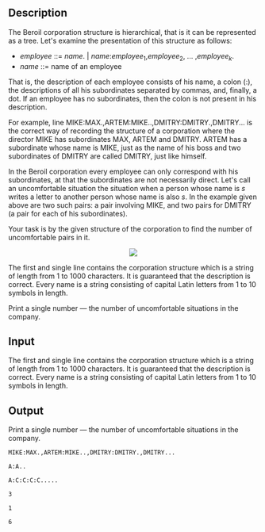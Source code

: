 ## Description

<div><p>The Beroil corporation structure is hierarchical, that is it can be represented as a tree. Let's examine the presentation of this structure as follows:</p><ul> <li> <span class="tex-span"><i>employee</i></span> ::= <span class="tex-span"><i>name</i></span><span class="tex-font-style-tt">.</span> | <span class="tex-span"><i>name</i></span><span class="tex-font-style-tt">:</span><span class="tex-span"><i>employee</i><sub class="lower-index">1</sub></span><span class="tex-font-style-tt">,</span><span class="tex-span"><i>employee</i><sub class="lower-index">2</sub></span><span class="tex-font-style-tt">,</span> ... <span class="tex-font-style-tt">,</span><span class="tex-span"><i>employee</i><sub class="lower-index"><i>k</i></sub></span><span class="tex-font-style-tt">.</span> </li><li> <span class="tex-span"><i>name</i></span> ::= name of an employee </li></ul><p>That is, the description of each employee consists of his name, a colon (<span class="tex-font-style-tt">:</span>), the descriptions of all his subordinates separated by commas, and, finally, a dot. If an employee has no subordinates, then the colon is not present in his description.</p><p>For example, line <span class="tex-font-style-tt">MIKE:MAX.,ARTEM:MIKE..,DMITRY:DMITRY.,DMITRY...</span> is the correct way of recording the structure of a corporation where the director <span class="tex-font-style-tt">MIKE</span> has subordinates <span class="tex-font-style-tt">MAX</span>, <span class="tex-font-style-tt">ARTEM</span> and <span class="tex-font-style-tt">DMITRY</span>. <span class="tex-font-style-tt">ARTEM</span> has a subordinate whose name is <span class="tex-font-style-tt">MIKE</span>, just as the name of his boss and two subordinates of <span class="tex-font-style-tt">DMITRY</span> are called <span class="tex-font-style-tt">DMITRY</span>, just like himself.</p><p>In the Beroil corporation every employee can only correspond with his subordinates, at that the subordinates are not necessarily direct. Let's call an uncomfortable situation the situation when a person whose name is <span class="tex-span"><i>s</i></span> writes a letter to another person whose name is also <span class="tex-span"><i>s</i></span>. In the example given above are two such pairs: a pair involving <span class="tex-font-style-tt">MIKE</span>, and two pairs for <span class="tex-font-style-tt">DMITRY</span> (a pair for each of his subordinates).</p><p>Your task is by the given structure of the corporation to find the number of uncomfortable pairs in it.</p><center><img class="tex-graphics" src="file://7MDHfgjb.png" style="max-width: 100.0%;max-height: 100.0%;"></center></div><div class="input-specification"><p>The first and single line contains the corporation structure which is a string of length from 1 to 1000 characters. It is guaranteed that the description is correct. Every name is a string consisting of capital Latin letters from 1 to 10 symbols in length.</p></div><div class="output-specification"><p>Print a single number — the number of uncomfortable situations in the company.</p></div>

## Input

<p>The first and single line contains the corporation structure which is a string of length from 1 to 1000 characters. It is guaranteed that the description is correct. Every name is a string consisting of capital Latin letters from 1 to 10 symbols in length.</p>

## Output

<p>Print a single number — the number of uncomfortable situations in the company.</p>





```input1
MIKE:MAX.,ARTEM:MIKE..,DMITRY:DMITRY.,DMITRY...

```




```input2
A:A..

```




```input3
A:C:C:C:C.....

```




```output1
3

```




```output2
1

```




```output3
6

```


